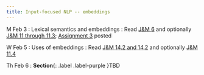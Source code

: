 ```yaml
---
title: Input-focused NLP -- embeddings
---
```


M Feb 3
: Lexical semantics and embeddings
  : Read  [J&M 6](https://web.stanford.edu/~jurafsky/slp3/6.pdf) and optionally [J&M 11 through 11.3](https://web.stanford.edu/~jurafsky/slp3/11.pdf); [Assignment 3](../assets/docs/A3.pdf) posted

W Feb 5
: Uses of embeddings
  : Read  [J&M 14.2 and 14.2](https://web.stanford.edu/~jurafsky/slp3/14.pdf) and optionally [J&M 11.4](https://web.stanford.edu/~jurafsky/slp3/11.pdf)
  
Th Feb 6
: **Section**{: .label .label-purple }TBD

